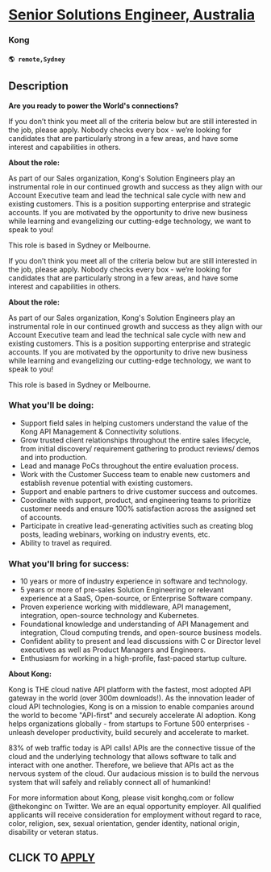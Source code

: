 # [Senior Solutions Engineer, Australia](https://www.remotewlb.com/apply/senior-solutions-engineer-australia)  
### Kong  
#### `🌎 remote,Sydney`  

## Description

 **Are you ready to power the World's connections?**

  

If you don’t think you meet all of the criteria below but are still interested in the job, please apply. Nobody checks every box - we’re looking for candidates that are particularly strong in a few areas, and have some interest and capabilities in others.

  

 **About the role:**

  

As part of our Sales organization, Kong's Solution Engineers play an instrumental role in our continued growth and success as they align with our Account Executive team and lead the technical sale cycle with new and existing customers. This is a position supporting enterprise and strategic accounts. If you are motivated by the opportunity to drive new business while learning and evangelizing our cutting-edge technology, we want to speak to you!

  

This role is based in Sydney or Melbourne.

  

  

  

If you don’t think you meet all of the criteria below but are still interested in the job, please apply. Nobody checks every box - we’re looking for candidates that are particularly strong in a few areas, and have some interest and capabilities in others.

  

 **About the role:**

  

As part of our Sales organization, Kong's Solution Engineers play an instrumental role in our continued growth and success as they align with our Account Executive team and lead the technical sale cycle with new and existing customers. This is a position supporting enterprise and strategic accounts. If you are motivated by the opportunity to drive new business while learning and evangelizing our cutting-edge technology, we want to speak to you!

  

This role is based in Sydney or Melbourne.

  

  

  

### What you'll be doing:

* Support field sales in helping customers understand the value of the Kong API Management & Connectivity solutions.
* Grow trusted client relationships throughout the entire sales lifecycle, from initial discovery/ requirement gathering to product reviews/ demos and into production.
* Lead and manage PoCs throughout the entire evaluation process.
* Work with the Customer Success team to enable new customers and establish revenue potential with existing customers.
* Support and enable partners to drive customer success and outcomes. 
* Coordinate with support, product, and engineering teams to prioritize customer needs and ensure 100% satisfaction across the assigned set of accounts.
* Participate in creative lead-generating activities such as creating blog posts, leading webinars, working on industry events, etc.
* Ability to travel as required. 

  

### What you'll bring for success:

* 10 years or more of industry experience in software and technology. 
* 5 years or more of pre-sales Solution Engineering or relevant experience at a SaaS, Open-source, or Enterprise Software company.
* Proven experience working with middleware, API management, integration, open-source technology and Kubernetes. 
* Foundational knowledge and understanding of API Management and integration, Cloud computing trends, and open-source business models.
* Confident ability to present and lead discussions with C or Director level executives as well as Product Managers and Engineers.
* Enthusiasm for working in a high-profile, fast-paced startup culture.

  

 **About Kong:**

  

Kong is THE cloud native API platform with the fastest, most adopted API gateway in the world (over 300m downloads!). As the innovation leader of cloud API technologies, Kong is on a mission to enable companies around the world to become "API-first" and securely accelerate AI adoption. Kong helps organizations globally - from startups to Fortune 500 enterprises - unleash developer productivity, build securely and accelerate to market.

  

83% of web traffic today is API calls! APIs are the connective tissue of the cloud and the underlying technology that allows software to talk and interact with one another. Therefore, we believe that APIs act as the nervous system of the cloud. Our audacious mission is to build the nervous system that will safely and reliably connect all of humankind!

  

For more information about Kong, please visit konghq.com or follow @thekonginc on Twitter. We are an equal opportunity employer. All qualified applicants will receive consideration for employment without regard to race, color, religion, sex, sexual orientation, gender identity, national origin, disability or veteran status.

  

  
## CLICK TO [APPLY](https://www.remotewlb.com/apply/senior-solutions-engineer-australia)

